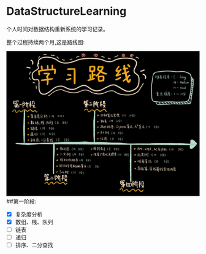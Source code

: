 # DataStructureLearning
个人时间对数据结构重新系统的学习记录。

整个过程持续两个月,这是路线图:    

![](route.jpg "route")  
##第一阶段:
- [x] 复杂度分析
- [x] 数组、栈、队列
- [ ] 链表   
- [ ] 递归
- [ ] 排序、二分查找  
